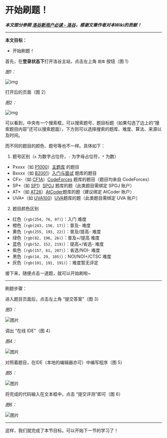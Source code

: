 # 开始刷题！

***本文部分参照  [洛谷新用户必读 - 洛谷](https://www.luogu.com.cn/discuss/241461)，感谢文章作者对本Wiki的贡献！***

***



**本文目标：**

- 开始刷题！



首先，在**登录状态下**打开洛谷主站，点击左上角 `题库` 按钮（图 1）



*图1：*

![img](https://baoxuanming250.github.io/img/001.png)



打开后的页面（图 2）



*图2：*

![img](https://baoxuanming250.github.io/img/002.png)



可以看到，中央有一个搜索框，可以搜索题号、题目标题（如果勾选了边上的“搜索题目内容”还可以搜索题面），下方则可以选择搜索的题库、难度、算法、来源以及时间。



而不同的题目的颜色、题号等也不一样。具体如下：

1. 题号区别（`x` 为数字占位符，`-` 为字母占位符，`*` 为数）
 - Pxxxx（如 [P1000](https://www.luogu.com.cn/problem/P1000)）[主题库](https://www.luogu.com.cn/problem/list?content=false&page=1&type=P#) 的题目
 - Bxxxx（如 [B2001](https://www.luogu.com.cn/problem/B2001)）[入门与面试](https://www.luogu.com.cn/problem/list?content=false&page=1&type=B#) 题库的题目
 - CFx-（如 [CF1A](https://www.luogu.com.cn/problem/CF1A)）[CodeForces](https://www.luogu.com.cn/problem/list?content=false&page=1&type=CF#) 题库的题目（题目均来自 CodeForces）
 - SP*（如 [SP1](https://www.luogu.com.cn/problem/SP1)）[SPOJ](https://www.luogu.com.cn/problem/list?content=false&page=1&type=SP#) 题库的题（此类题目需绑定 SPOJ 账户）
 - AT*（如 [AT26](https://www.luogu.com.cn/problem/AT26)）[AtCoder](https://www.luogu.com.cn/problem/list?content=false&page=1&type=AT#)题库的题（建议绑定 AtCoder 账户）
 - UVA*（如 [UVA100](https://www.luogu.com.cn/problem/UVA100)）[UVA](https://www.luogu.com.cn/problem/list?content=false&page=1&type=UVA#)题库的题（此类题目需绑定 UVA 账户）
2. 题目颜色区别
 - 红色（`rgb(254, 76, 97)`）：入门  难度
 - 橙色（`rgb(243, 156, 17)`）：普及-  难度
 - 黄色（`rgb(255, 193, 22)`）：普及/提高-  难度
 - 绿色（`rgb(82, 196, 26)`）：普及+/提高  难度
 - 蓝色（`rgb(52, 152, 219)`）：提高+/省选-  难度
 - 紫色（`rgb(157, 61, 207)`）：省选/NOI-  难度
 - 黑色（`rgb(14, 29, 105)`）：NOI/NOI+/CTSC  难度
 - 灰色（`rgb(191, 191, 191)`）：难度暂无评定



接下来，随便点击一道题，就可以开始刷啦~

***

刷题步骤：

进入题目页面后，点击左上角 “提交答案”（图 3）



*图3：*

![图片](http://ipic.luogu.com.cn/i34b1.png)



调出 “在线 IDE”（图 4）



*图4：*

![图片](http://ipic.luogu.com.cn/9lhmg.png)



对照着题目，在IDE（本地的编辑器亦可）中编写程序（图 5）



*图5：*

![图片](http://ipic.luogu.com.cn/753t3.png)



将完成的代码输入在文本框中，点击 “提交评测”即可（图 6）



*图6：*

![图片](http://ipic.luogu.com.cn/z8xdl.png)



------

这样，我们就完成了本节目标。可以开始下一节的学习了！
